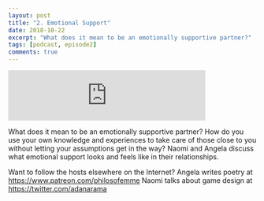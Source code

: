 ```yaml
---
layout: post
title: "2. Emotional Support"
date: 2018-10-22
excerpt: "What does it mean to be an emotionally supportive partner?"
tags: [podcast, episode2]
comments: true
---
```

<iframe src="https://anchor.fm/queerly-yours/embed/episodes/2--Emotional-Support-e2b8eg" height="102px" width="400px" frameborder="0" scrolling="no"></iframe>

What does it mean to be an emotionally supportive partner? How do you use your own knowledge and experiences to take care of those close to you without letting your assumptions get in the way? Naomi and Angela discuss what emotional support looks and feels like in their relationships.

Want to follow the hosts elsewhere on the Internet?
Angela writes poetry at https://www.patreon.com/philosofemme
Naomi talks about game design at https://twitter.com/adanarama
